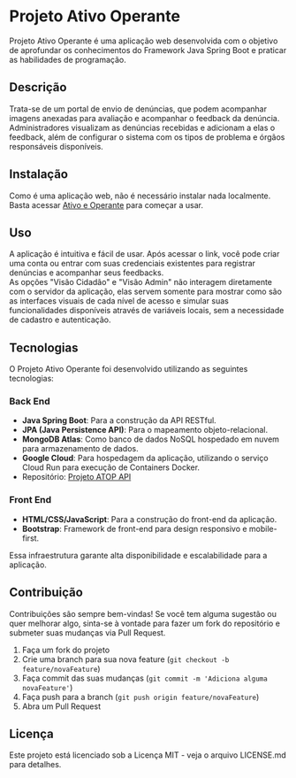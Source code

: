 # Projeto Ativo Operante

Projeto Ativo Operante é uma aplicação web desenvolvida com o objetivo de aprofundar os conhecimentos do Framework Java Spring Boot e praticar as habilidades de programação. 

## Descrição

Trata-se de um portal de envio de denúncias, que podem acompanhar imagens anexadas para avaliação e acompanhar o feedback da denúncia. Administradores visualizam as denúncias recebidas e adicionam a elas o feedback, além de configurar o sistema com os tipos de problema e órgãos responsáveis disponíveis.

## Instalação

Como é uma aplicação web, não é necessário instalar nada localmente. Basta acessar [Ativo e Operante](https://meiado.github.io/projetoatop-web/index.html) para começar a usar.


## Uso

A aplicação é intuitiva e fácil de usar. Após acessar o link, você pode criar uma conta ou entrar com suas credenciais existentes para registrar denúncias e acompanhar seus feedbacks. <br>
As opções "Visão Cidadão" e "Visão Admin" não interagem diretamente com o servidor da aplicação, elas servem somente para mostrar como são as interfaces visuais de cada nível de acesso e simular suas funcionalidades disponíveis através de variáveis locais, sem a necessidade de cadastro e autenticação. <br>

## Tecnologias

O Projeto Ativo Operante foi desenvolvido utilizando as seguintes tecnologias:

### Back End
- **Java Spring Boot**: Para a construção da API RESTful.
- **JPA (Java Persistence API)**: Para o mapeamento objeto-relacional.
- **MongoDB Atlas**: Como banco de dados NoSQL hospedado em nuvem para armazenamento de dados.
- **Google Cloud**: Para hospedagem da aplicação, utilizando o serviço Cloud Run para execução de Containers Docker.
- Repositório: [Projeto ATOP API](https://github.com/HumbertoStuani/projetoatop-api)

### Front End
- **HTML/CSS/JavaScript**: Para a construção do front-end da aplicação.
- **Bootstrap**: Framework de front-end para design responsivo e mobile-first.

Essa infraestrutura garante alta disponibilidade e escalabilidade para a aplicação.


## Contribuição

Contribuições são sempre bem-vindas! Se você tem alguma sugestão ou quer melhorar algo, sinta-se à vontade para fazer um fork do repositório e submeter suas mudanças via Pull Request.

1. Faça um fork do projeto
2. Crie uma branch para sua nova feature (`git checkout -b feature/novaFeature`)
3. Faça commit das suas mudanças (`git commit -m 'Adiciona alguma novaFeature'`)
4. Faça push para a branch (`git push origin feature/novaFeature`)
5. Abra um Pull Request

## Licença

Este projeto está licenciado sob a Licença MIT - veja o arquivo LICENSE.md para detalhes.
